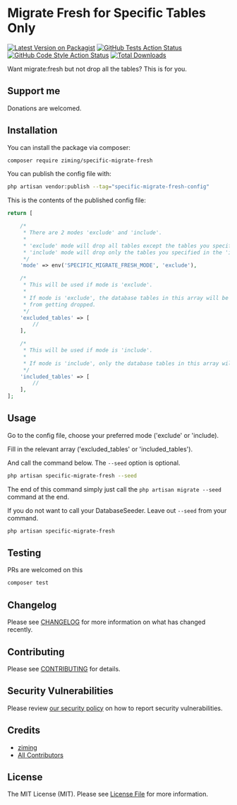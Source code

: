 # Migrate Fresh for Specific Tables Only

[![Latest Version on Packagist](https://img.shields.io/packagist/v/ziming/specific-migrate-fresh.svg?style=flat-square)](https://packagist.org/packages/ziming/specific-migrate-fresh)
[![GitHub Tests Action Status](https://img.shields.io/github/workflow/status/ziming/specific-migrate-fresh/run-tests?label=tests)](https://github.com/ziming/specific-migrate-fresh/actions?query=workflow%3Arun-tests+branch%3Amain)
[![GitHub Code Style Action Status](https://img.shields.io/github/workflow/status/ziming/specific-migrate-fresh/Fix%20PHP%20code%20style%20issues?label=code%20style)](https://github.com/ziming/specific-migrate-fresh/actions?query=workflow%3A"Fix+PHP+code+style+issues"+branch%3Amain)
[![Total Downloads](https://img.shields.io/packagist/dt/ziming/specific-migrate-fresh.svg?style=flat-square)](https://packagist.org/packages/ziming/specific-migrate-fresh)

Want migrate:fresh but not drop all the tables? This is for you.

## Support me

Donations are welcomed.

## Installation

You can install the package via composer:

```bash
composer require ziming/specific-migrate-fresh
```

You can publish the config file with:

```bash
php artisan vendor:publish --tag="specific-migrate-fresh-config"
```

This is the contents of the published config file:

```php
return [

    /*
     * There are 2 modes 'exclude' and 'include'.
     *
     * 'exclude' mode will drop all tables except the tables you specified in the 'excluded_tables' array.
     * 'include' mode will drop only the tables you specified in the 'included_tables' array.
     */
    'mode' => env('SPECIFIC_MIGRATE_FRESH_MODE', 'exclude'),

    /*
     * This will be used if mode is 'exclude'.
     *
     * If mode is 'exclude', the database tables in this array will be excluded
     * from getting dropped.
     */
    'excluded_tables' => [
        //
    ],

    /*
     * This will be used if mode is 'include'.
     *
     * If mode is 'include', only the database tables in this array will be dropped
     */
    'included_tables' => [
        //
    ],
];
```

## Usage

Go to the config file, choose your preferred mode ('exclude' or 'include).

Fill in the relevant array ('excluded_tables' or 'included_tables').

And call the command below. The `--seed` option is optional. 

```bash
php artisan specific-migrate-fresh --seed
```

The end of this command simply just call the `php artisan migrate --seed` command at the end.

If you do not want to call your DatabaseSeeder. Leave out `--seed` from your command.

```bash
php artisan specific-migrate-fresh
```

## Testing

PRs are welcomed on this

```bash
composer test
```

## Changelog

Please see [CHANGELOG](CHANGELOG.md) for more information on what has changed recently.

## Contributing

Please see [CONTRIBUTING](CONTRIBUTING.md) for details.

## Security Vulnerabilities

Please review [our security policy](../../security/policy) on how to report security vulnerabilities.

## Credits

- [ziming](https://github.com/ziming)
- [All Contributors](../../contributors)

## License

The MIT License (MIT). Please see [License File](LICENSE.md) for more information.
